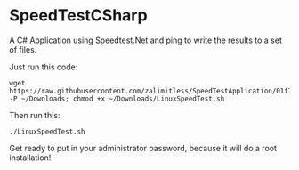 # SpeedTestCSharp
A C# Application using Speedtest.Net and ping to write the results to a set of files.

Just run this code:
```
wget https://raw.githubusercontent.com/zalimitless/SpeedTestApplication/01f7f4427890b64d15c06071adb0fdbf8f05b64a/Capture%20Data/LinuxSpeedTest.sh -P ~/Downloads; chmod +x ~/Downloads/LinuxSpeedTest.sh
```

Then run this:
```
./LinuxSpeedTest.sh
```

Get ready to put in your administrator password, because it will do a root installation!

